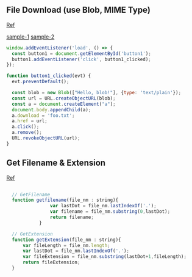 File Download (use Blob, MIME Type)
---
[Ref](https://developer.mozilla.org/ko/docs/Web/HTTP/Basics_of_HTTP/MIME_types)

[sample-1](https://javascript.keicode.com/newjs/download-files.php)
[sample-2](https://blog.liplex.de/download-file-through-typescript/)
~~~~~~~js
window.addEventListener('load', () => {
  const button1 = document.getElementById('button1');
  button1.addEventListener('click', button1_clicked);
});

function button1_clicked(evt) {
  evt.preventDefault();

  const blob = new Blob(["Hello, blob!"], {type: 'text/plain'});
  const url = URL.createObjectURL(blob);
  const a = document.createElement("a");
  document.body.appendChild(a);
  a.download = 'foo.txt';
  a.href = url;
  a.click();
  a.remove();
  URL.revokeObjectURL(url);
}

~~~~~~~


Get Filename & Extension
-------
[Ref](https://dev-syhy.tistory.com/20)

~~~~~~~~~~~javascript
  
  // GetFilename
  function getfilename(file_nm : string){
                var lastDot = file_nm.lastIndexOf('.');
                var filename = file_nm.substring(0,lastDot);
                return filename;
            }

  // GetExtension
  function getExtension(file_nm : string){
      var fileLength = file_nm.length;
      var lastDot = file_nm.lastIndexOf('.');
      var fileExtension = file_nm.substring(lastDot+1,fileLength);
      return fileExtension;
  }
  
~~~~~~~~~~~~
